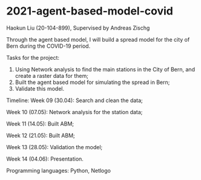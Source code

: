 # 2021-agent-based-model-covid

Haokun Liu (20-104-899), Supervised by Andreas Zischg

Through the agent based model, I will build a spread model for the city of Bern during the COVID-19 period.

Tasks for the project:
1. Using Network analysis to find the main stations in the City of Bern, and create a raster data for them;
2. Built the agent based model for simulating the spread in Bern;
3. Validate this model.

Timeline:
Week 09 (30.04): Search and clean the data;

Week 10 (07.05): Network analysis for the station data;

Week 11 (14.05): Built ABM;

Week 12 (21.05): Built ABM;

Week 13 (28.05): Validation the model;

Week 14 (04.06): Presentation.

Programming languages: Python, Netlogo
